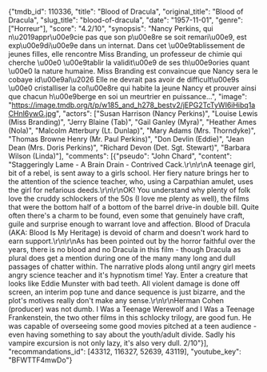 {"tmdb_id": 110336, "title": "Blood of Dracula", "original_title": "Blood of Dracula", "slug_title": "blood-of-dracula", "date": "1957-11-01", "genre": ["Horreur"], "score": "4.2/10", "synopsis": "Nancy Perkins, qui n\u2019appr\u00e9cie pas que son p\u00e8re se soit remari\u00e9, est exp\u00e9di\u00e9e dans un internat. Dans cet \u00e9tablissement de jeunes filles, elle rencontre Miss Branding, un professeur de chimie qui cherche \u00e0 \u00e9tablir la validit\u00e9 de ses th\u00e9ories quant \u00e0 la nature humaine. Miss Branding est convaincue que Nancy sera le cobaye id\u00e9al\u2026 Elle ne devrait pas avoir de difficult\u00e9s \u00e0 cristalliser la col\u00e8re qui habite la jeune Nancy et prouver ainsi que chacun h\u00e9berge en soi un meurtrier en puissance...", "image": "https://image.tmdb.org/t/p/w185_and_h278_bestv2/jEPG2TcTyWI6iHibq1aCHnl6ywG.jpg", "actors": ["Susan Harrison (Nancy Perkins)", "Louise Lewis (Miss Branding)", "Jerry Blaine (Tab)", "Gail Ganley (Myra)", "Heather Ames (Nola)", "Malcolm Atterbury (Lt. Dunlap)", "Mary Adams (Mrs. Thorndyke)", "Thomas Browne Henry (Mr. Paul Perkins)", "Don Devlin (Eddie)", "Jean Dean (Mrs. Doris Perkins)", "Richard Devon (Det. Sgt. Stewart)", "Barbara Wilson (Linda)"], "comments": [{"pseudo": "John Chard", "content": "Staggeringly Lame - A Brain Drain - Contrived Cack.\r\n\r\nA teenage girl, bit of a rebel, is sent away to a girls school. Her fiery nature brings her to the attention of the science teacher, who, using a Carpathian amulet, uses the girl for nefarious deeds.\r\n\r\nOK! You understand why plenty of folk love the cruddy schlockers of the 50s (I love me plenty as well), the films that were the bottom half of a bottom of the barrel drive-in double bill. Quite often there's a charm to be found, even some that genuinely have craft, guile and surprise enough to warrant love and affection. Blood of Dracula (AKA: Blood Is My Heritage) is devoid of charm and doesn't work hard to earn support.\r\n\r\nAs has been pointed out by the horror faithful over the years, there is no blood and no Dracula in this film - though Dracula as plural does get a mention during one of the many many long and dull passages of chatter within. The narrative plods along until angry girl meets angry science teacher and it's hypnotism time! Yay. Enter a creature that looks like Eddie Munster with bad teeth. All violent damage is done off screen, an interim pop tune and dance sequence is just bizarre, and the plot's motives really don't make any sense.\r\n\r\nHerman Cohen (producer) was not dumb. I Was a Teenage Werewolf and I Was a Teenage Frankenstein, the two other films in this schlocky trilogy, are good fun. He was capable of overseeing some good movies pitched at a teen audience - even having something to say about the youth/adult divide. Sadly his vampire excursion is not only lazy, it's also very dull. 2/10"}], "recommandations_id": [43312, 116327, 52639, 43119], "youtube_key": "BFWTTF4mwDo"}